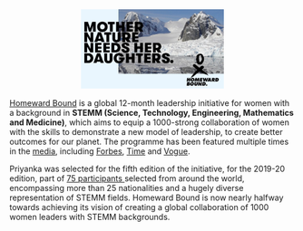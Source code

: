 <div align="center">
  <img src="/Research/HB5/images/banner.jpg" style="width: 50%">
</div>
<p>
  <a href="https://homewardboundprojects.com.au/about/">Homeward Bound</a> is a global 12-month leadership initiative for women with a background in <b>STEMM (Science, Technology, Engineering, Mathematics and Medicine)</b>, which aims to equip a 1000-strong collaboration of women with the skills to demonstrate a new model of leadership, to create better outcomes for our planet. The programme has been featured multiple times in the <a href="https://homewardboundprojects.com.au/media/">media</a>, including 
  <a href="https://www.forbes.com/sites/emanuelabarbiroglio/2019/11/22/the-largest-ever-womens-expedition-to-antarctica-will-upscale-science-diplomacy/#2f7226237686">Forbes</a>, 
  <a href="https://time.com/longform/women-antarctica-iwd-scientists-explorers/?utm_source=emailshare&utm_medium=email&utm_campaign=email-share-article&utm_content=20190721">Time</a> 
  and <a href="https://www.vogue.com.au/gamechangers/technology-and-business/homeward-bound/news-story/095f8341c7ade07228dfd1da00b12bbf">Vogue</a>.
</p>
<p>
  Priyanka was selected for the fifth edition of the initiative, for the 2019-20 edition, part of <a href="http://homewardboundprojects.com.au/hb1-participants/hb5-participants/"> 75 participants </a> selected from around the world, encompassing more than 25 nationalities and a hugely diverse representation of STEMM fields. Homeward Bound is now nearly halfway towards achieving its vision of creating a global collaboration of 1000 women leaders with STEMM backgrounds.
</p>
